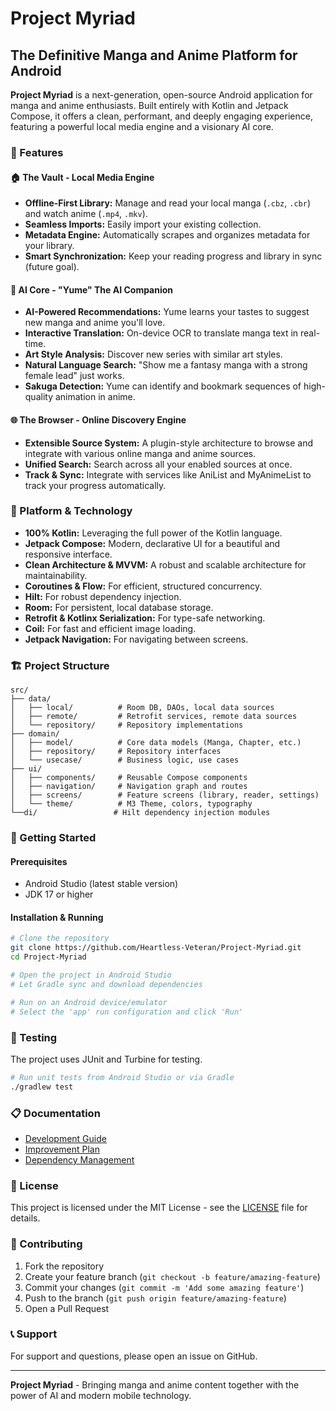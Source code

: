 # Project Myriad
## The Definitive Manga and Anime Platform for Android

**Project Myriad** is a next-generation, open-source Android application for manga and anime enthusiasts. Built entirely with Kotlin and Jetpack Compose, it offers a clean, performant, and deeply engaging experience, featuring a powerful local media engine and a visionary AI core.

### 🚀 Features

#### 🏠 The Vault - Local Media Engine
- **Offline-First Library:** Manage and read your local manga (`.cbz`, `.cbr`) and watch anime (`.mp4`, `.mkv`).
- **Seamless Imports:** Easily import your existing collection.
- **Metadata Engine:** Automatically scrapes and organizes metadata for your library.
- **Smart Synchronization:** Keep your reading progress and library in sync (future goal).

#### 🧠 AI Core - "Yume" The AI Companion
- **AI-Powered Recommendations:** Yume learns your tastes to suggest new manga and anime you'll love.
- **Interactive Translation:** On-device OCR to translate manga text in real-time.
- **Art Style Analysis:** Discover new series with similar art styles.
- **Natural Language Search:** "Show me a fantasy manga with a strong female lead" just works.
- **Sakuga Detection:** Yume can identify and bookmark sequences of high-quality animation in anime.

#### 🌐 The Browser - Online Discovery Engine
- **Extensible Source System:** A plugin-style architecture to browse and integrate with various online manga and anime sources.
- **Unified Search:** Search across all your enabled sources at once.
- **Track & Sync:** Integrate with services like AniList and MyAnimeList to track your progress automatically.

### 📱 Platform & Technology
- **100% Kotlin:** Leveraging the full power of the Kotlin language.
- **Jetpack Compose:** Modern, declarative UI for a beautiful and responsive interface.
- **Clean Architecture & MVVM:** A robust and scalable architecture for maintainability.
- **Coroutines & Flow:** For efficient, structured concurrency.
- **Hilt:** For robust dependency injection.
- **Room:** For persistent, local database storage.
- **Retrofit & Kotlinx Serialization:** For type-safe networking.
- **Coil:** For fast and efficient image loading.
- **Jetpack Navigation:** For navigating between screens.

### 🏗️ Project Structure
```
src/
├── data/
│   ├── local/          # Room DB, DAOs, local data sources
│   ├── remote/         # Retrofit services, remote data sources
│   └── repository/     # Repository implementations
├── domain/
│   ├── model/          # Core data models (Manga, Chapter, etc.)
│   ├── repository/     # Repository interfaces
│   └── usecase/        # Business logic, use cases
├── ui/
│   ├── components/     # Reusable Compose components
│   ├── navigation/     # Navigation graph and routes
│   ├── screens/        # Feature screens (library, reader, settings)
│   └── theme/          # M3 Theme, colors, typography
└──di/                 # Hilt dependency injection modules
```

### 🚀 Getting Started

#### Prerequisites
- Android Studio (latest stable version)
- JDK 17 or higher

#### Installation & Running
```bash
# Clone the repository
git clone https://github.com/Heartless-Veteran/Project-Myriad.git
cd Project-Myriad

# Open the project in Android Studio
# Let Gradle sync and download dependencies

# Run on an Android device/emulator
# Select the 'app' run configuration and click 'Run'
```

### 🧪 Testing
The project uses JUnit and Turbine for testing.
```bash
# Run unit tests from Android Studio or via Gradle
./gradlew test
```

### 📋 Documentation
- [Development Guide](docs/DEVELOPMENT.md)
- [Improvement Plan](docs/plan.md)
- [Dependency Management](docs/dependency-management.md)

### 📄 License
This project is licensed under the MIT License - see the [LICENSE](LICENSE) file for details.

### 🤝 Contributing
1. Fork the repository
2. Create your feature branch (`git checkout -b feature/amazing-feature`)
3. Commit your changes (`git commit -m 'Add some amazing feature'`)
4. Push to the branch (`git push origin feature/amazing-feature`)
5. Open a Pull Request

### 📞 Support
For support and questions, please open an issue on GitHub.

---

**Project Myriad** - Bringing manga and anime content together with the power of AI and modern mobile technology.
